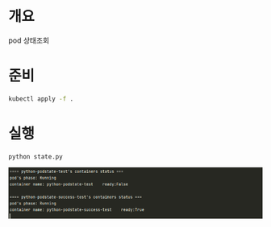# 개요
pod 상태조회

# 준비
```sh
kubectl apply -f .
```

# 실행
```
python state.py
```

![](imgs/results.png)
